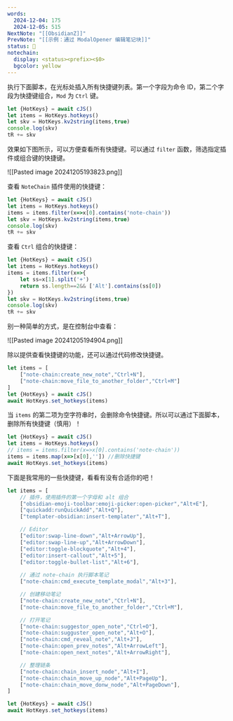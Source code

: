 ```yaml
---
words:
  2024-12-04: 175
  2024-12-05: 515
NextNote: "[[ObsidianZ]]"
PrevNote: "[[示例：通过 ModalOpener 编辑笔记块]]"
status: 🌴
notechain:
  display: <status><prefix><$0>
  bgcolor: yellow
---
```


执行下面脚本，在光标处插入所有快捷键列表。第一个字段为命令 ID，第二个字段为快捷键组合，`Mod` 为 `Ctrl` 键。

```js templater
let {HotKeys} = await cJS()
let items = HotKeys.hotkeys()
let skv = HotKeys.kv2string(items,true)
console.log(skv)
tR += skv
```

效果如下图所示，可以方便查看所有快捷键。可以通过 `filter` 函数，筛选指定插件或组合键的快捷键。

![[Pasted image 20241205193823.png]]


查看 `NoteChain` 插件使用的快捷键：

```js templater
let {HotKeys} = await cJS()
let items = HotKeys.hotkeys()
items = items.filter(x=>x[0].contains('note-chain'))
let skv = HotKeys.kv2string(items,true)
console.log(skv)
tR += skv
```

查看 `Ctrl` 组合的快捷键：

```js templater
let {HotKeys} = await cJS()
let items = HotKeys.hotkeys()
items = items.filter(x=>{
	let ss=x[1].split('+')
	return ss.length==2&& ['Alt'].contains(ss[0])
})
let skv = HotKeys.kv2string(items,true)
console.log(skv)
tR += skv
```

别一种简单的方式，是在控制台中查看：

![[Pasted image 20241205194904.png]]


除以提供查看快捷键的功能，还可以通过代码修改快捷键。

```js
let items = [
	["note-chain:create_new_note","Ctrl+N"],
	["note-chain:move_file_to_another_folder","Ctrl+M"]
]
let {HotKeys} = await cJS()
await HotKeys.set_hotkeys(items)
```

当 `items` 的第二项为空字符串时，会删除命令快捷键。所以可以通过下面脚本，删除所有快捷键（慎用）！

```js
let {HotKeys} = await cJS()
let items = HotKeys.hotkeys()
// items = items.filter(x=>x[0].contains('note-chain'))
items = items.map(x=>[x[0],'']) //删除快捷键
await HotKeys.set_hotkeys(items)
```

下面是我常用的一些快捷键，看看有没有合适你的吧！

```js //templater
let items = [
	// 插件，使用插件的第一个字母和 alt 组合
	["obsidian-emoji-toolbar:emoji-picker:open-picker","Alt+E"],
	["quickadd:runQuickAdd","Alt+Q"],
	["templater-obsidian:insert-templater","Alt+T"],

	// Editor
	["editor:swap-line-down","Alt+ArrowUp"],
	["editor:swap-line-up","Alt+ArrowDown"],
	["editor:toggle-blockquote","Alt+4"],
	["editor:insert-callout","Alt+5"],
	["editor:toggle-bullet-list","Alt+6"],
	
	// 通过 note-chain 执行脚本笔记
	["note-chain:cmd_execute_template_modal","Alt+3"],

	// 创建移动笔记
	["note-chain:create_new_note","Ctrl+N"],
	["note-chain:move_file_to_another_folder","Ctrl+M"],

	// 打开笔记
	["note-chain:suggestor_open_note","Ctrl+O"],
	["note-chain:sugguster_open_note","Alt+O"],
	["note-chain:cmd_reveal_note","Alt+J"],
	["note-chain:open_prev_notes","Alt+ArrowLeft"],
	["note-chain:open_next_notes","Alt+ArrowRight"],

	// 整理链条
	["note-chain:chain_insert_node","Alt+I"],
	["note-chain:chain_move_up_node","Alt+PageUp"],
	["note-chain:chain_move_donw_node","Alt+PageDown"],
]

let {HotKeys} = await cJS()
await HotKeys.set_hotkeys(items)
```


